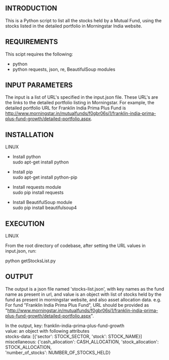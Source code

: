 INTRODUCTION
------------

This is a Python script to list all the stocks held by a Mutual Fund, 
using the stocks listed in the detailed portfolio in Morningstar India website.

REQUIREMENTS
------------

This scipt requires the following:

 * python 
 * python requests, json, re, BeautifulSoup modules


INPUT PARAMETERS
----------------
The input is a list of URL's specified in the input.json file. These URL's are the links to the
detailed portfolio listing in Morningstar. For example, the detailed portfolio URL for 
Franklin India Prima Plus Fund is http://www.morningstar.in/mutualfunds/f0gbr06si1/franklin-india-prima-plus-fund-growth/detailed-portfolio.aspx.

INSTALLATION
------------
 LINUX
 * Install python  
     sudo apt-get install python

 * Install pip  
     sudo apt-get install python-pip

 * Install requests module  
     sudo pip install requests

 * Install BeautifulSoup module  
     sudo pip install beautifulsoup4


EXECUTION
------------
 LINUX

 From the root directory of codebase, after setting the URL values in input.json, run:  

 python getStocksList.py


OUTPUT
------------
The output is a json file named 'stocks-list.json', with key names as the fund name as present in url, 
and value is an object with list of stocks held by the fund as present in morningstar website, and also asset allocation data.
e.g.
For fund "Franklin India Prima Plus Fund", URL should be provided as "http://www.morningstar.in/mutualfunds/f0gbr06si1/franklin-india-prima-plus-fund-growth/detailed-portfolio.aspx".

In the output, key: franklin-india-prima-plus-fund-growth  
       	       value: an object with following attributes  
	       	      stocks-data: [{'sector': STOCK_SECTOR, 'stock': STOCK_NAME}]  
		      miscellaneous: {'cash_allocation': CASH_ALLOCATION, 'stock_allocation': STOCK_ALLOCATION,  
		      		      'number_of_stocks': NUMBER_OF_STOCKS_HELD}  

